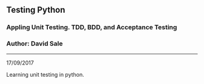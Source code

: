 ## Testing Python

### Appling Unit Testing. TDD, BDD, and Acceptance Testing

### Author: David Sale

---------------------

17/09/2017

Learning unit testing in python.
